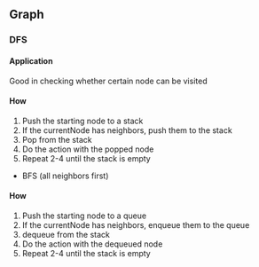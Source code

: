 ## Graph
### DFS
#### Application
Good in checking whether certain node can be visited
#### How
1. Push the starting node to a stack 
2. If the currentNode has neighbors, push them to the stack 
3. Pop from the stack
4. Do the action with the popped node
5. Repeat 2-4 until the stack is empty




- BFS (all neighbors first)
#### How
1. Push the starting node to a queue 
2. If the currentNode has neighbors, enqueue them to the queue 
3. dequeue from the stack
4. Do the action with the dequeued node
5. Repeat 2-4 until the stack is empty



